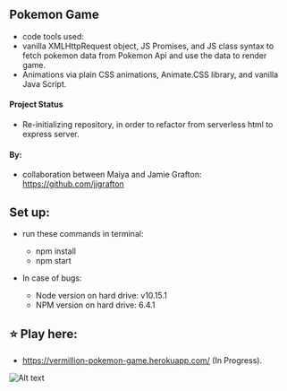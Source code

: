 ## Pokemon Game

- code tools used:
- vanilla XMLHttpRequest object, JS Promises, and JS class syntax to fetch pokemon data from Pokemon Api and use the data to render game.
- Animations via plain CSS animations, Animate.CSS library, and vanilla Java Script.

#### Project Status

- Re-initializing repository, in order to refactor from serverless html to express server.

#### By:

- collaboration between Maiya and Jamie Grafton: https://github.com/jjgrafton

## Set up:

- run these commands in terminal:
    - npm install
    - npm start

- In case of bugs:
    - Node version on hard drive: v10.15.1
    - NPM version on hard drive: 6.4.1 

## ⭐ Play here: 
- https://vermillion-pokemon-game.herokuapp.com/
(In Progress).


![Alt text](public/readme_images/pokemon.png?raw=true "Pokemon Game Image")